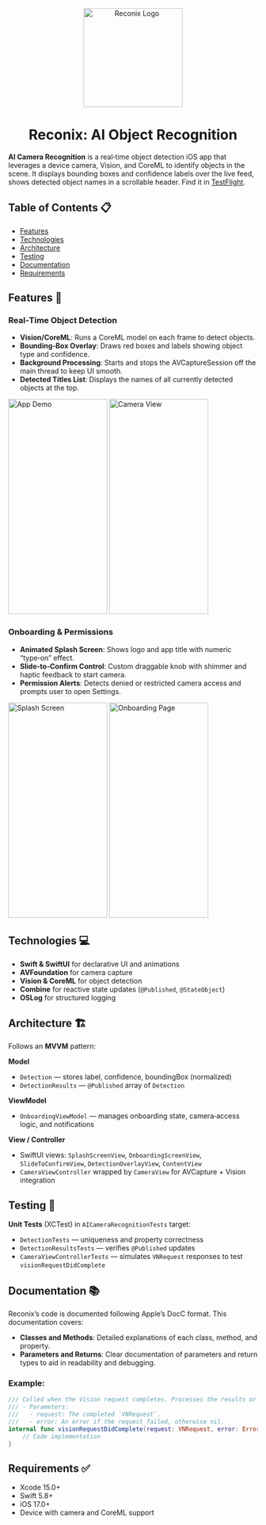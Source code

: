 <div align="center">
  <img src="https://github.com/user-attachments/assets/aaec9962-2961-4a52-9636-210084c05af6" alt="Reconix Logo" width="200" height="200">
  <h1>Reconix: AI Object Recognition</h1>
</div>

**AI Camera Recognition** is a real‑time object detection iOS app that leverages a device camera, Vision, and CoreML to identify objects in the scene.
It displays bounding boxes and confidence labels over the live feed, shows detected object names in a scrollable header. Find it in [TestFlight](https://testflight.apple.com/join/4xadjzG9).

## Table of Contents 📋  

- [Features](#features)
- [Technologies](#technologies)
- [Architecture](#architecture)
- [Testing](#testing)
- [Documentation](#documentation)
- [Requirements](#requirements)

<h2 id="features">Features 📸</h2>

### Real‑Time Object Detection
- **Vision/CoreML**: Runs a CoreML model on each frame to detect objects.  
- **Bounding‑Box Overlay**: Draws red boxes and labels showing object type and confidence.  
- **Background Processing**: Starts and stops the AVCaptureSession off the main thread to keep UI smooth.
- **Detected Titles List**: Displays the names of all currently detected objects at the top.

<img src="https://github.com/user-attachments/assets/c78cc650-97e6-4370-bb5d-b3a73db57b62" alt="App Demo" width="200" height="435">
<img src="https://github.com/user-attachments/assets/d01b1756-62ae-4b5e-9f50-aa946f0df7fa" alt="Camera View" width="200" height="435">

### Onboarding & Permissions
- **Animated Splash Screen**: Shows logo and app title with numeric “type‑on” effect.  
- **Slide‑to‑Confirm Control**: Custom draggable knob with shimmer and haptic feedback to start camera.  
- **Permission Alerts**: Detects denied or restricted camera access and prompts user to open Settings.

<img src="https://github.com/user-attachments/assets/f97da892-d457-4cce-8b0a-1419f22a9413" alt="Splash Screen" width="200" height="435">
<img src="https://github.com/user-attachments/assets/738febeb-49ee-42ff-a9e0-f5300437109d" alt="Onboarding Page" width="200" height="435">

<h2 id="technologies">Technologies 💻</h2>

- **Swift & SwiftUI** for declarative UI and animations  
- **AVFoundation** for camera capture  
- **Vision & CoreML** for object detection  
- **Combine** for reactive state updates (`@Published`, `@StateObject`)  
- **OSLog** for structured logging

<h2 id="architecture">Architecture 🏗️</h2>

Follows an **MVVM** pattern:

**Model**  
- `Detection` — stores label, confidence, boundingBox (normalized)  
- `DetectionResults` — `@Published` array of `Detection`

**ViewModel**  
- `OnboardingViewModel` — manages onboarding state, camera‑access logic, and notifications

**View / Controller**  
- SwiftUI views: `SplashScreenView`, `OnboardingScreenView`, `SlideToConfirmView`, `DetectionOverlayView`, `ContentView`  
- `CameraViewController` wrapped by `CameraView` for AVCapture + Vision integration

<h2 id="testing">Testing 🧪</h2>

**Unit Tests** (XCTest) in `AICameraRecognitionTests` target:  
- `DetectionTests` — uniqueness and property correctness  
- `DetectionResultsTests` — verifies `@Published` updates  
- `CameraViewControllerTests` — simulates `VNRequest` responses to test `visionRequestDidComplete`

<h2 id="documentation">Documentation 📚</h2>

Reconix’s code is documented following Apple’s DocC format. This documentation covers:

- **Classes and Methods**: Detailed explanations of each class, method, and property.
- **Parameters and Returns**: Clear documentation of parameters and return types to aid in readability and debugging.

### Example:
```swift
/// Called when the Vision request completes. Processes the results or logs errors.
/// - Parameters:
///   - request: The completed `VNRequest`.
///   - error: An error if the request failed, otherwise nil.
internal func visionRequestDidComplete(request: VNRequest, error: Error?) {
    // Code implementation
}
```
<h2 id="requirements">Requirements ✅</h2>

- Xcode 15.0+  
- Swift 5.8+  
- iOS 17.0+  
- Device with camera and CoreML support  
